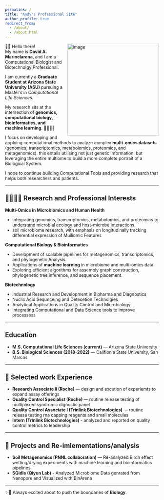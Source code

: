 ```yaml
---
permalink: /
title: "Andy's Professional Site"
author_profile: true
redirect_from: 
  - /about/
  - /about.html
---
```


<img width="300" height="300" alt="image" src="https://github.com/user-attachments/assets/2f243e9d-dc8c-4765-99ff-3b66a59876d0" style="float: right; margin-left: 15px;" />

👋🏼 Hello there!  
My name is **David A. Marinelarena**, and I am a Computational Biologist and Biotechnolgy Professional.  

I am currently a **Graduate Student at Arizona State University (ASU)** pursuing a Master’s in *Computational Life Sciences*.  
  

My research sits at the intersection of **genomics, computational biology, bioinformatics, and machine learning**.  🧬👨🏻‍💻

I focus on developing and applying computational methods to analyze complex **multi-omics datasets** (genomics, transcriptomics, metabolomics, proteomics, and metagenomics).
this entails utilising not just genetic information, but leveraging the entire multiome to build a more complete portrait of a Biological System.


I hope to continue building Computational Tools and providing research that helps both researchers and patients. 

---

## 🔬👨🏻‍🔬 Research and Professional Interests

**Multi-Omics in Microbiomics and Human Health**  
- Integrating genomics, transcriptomics, metabolomics, and proteomics to understand microbial ecology and host–microbe interactions.  
- soil microbiome research, with emphasis on longitudinally tracking differential expression of Muiliomic Features  

**Computational Biology & Bioinformatics**  
- Development of scalable pipelines for metagenomics, transcriptomics, and phylogenetic Analysis.  
- Applications of **machine learning** in microbiome and multi-omics data.  
- Exploring efficient algorithms for assembly graph construction, phylogenetic tree inference, and sequence placement.

**Biotechnology**  
- Industrial Research and Development in Bipharma and Diagnostics 
- Nuclic Acid Sequnceing and Detecetion Technolgies
- Analytical Applications in Quality Control and Microbiology
- Integrating Computational and Data Science tools to improve processess   

---
## Education
  
- **M.S. Computational Life Sciences (current)** — Arizona State University
- **B.S. Biological Sciences (2018-2022)** — Califionia State University, San Marcos

---
## 📂 Selected work Experience
  
- **Research Associate II (Roche)** — design and excution of experiemts to expand assay offerings
- **Quality Control Specialist (Roche)** — routine release testing of multiplexed syndromic dignostic panel
- **Quality Control Associate I (Trinlink Biotechnologies)** — routine release testing rna capping reagents and small molecules
- **Intern (Trinlink Biotechnologies)**  - analyzed and reported on quality control metrics to leadership

---

## 📂 Projects and Re-imlementations/analysis

- **Soil Metagenomics (PNNL collaboration)** — Re-analyzed Birch effect wetting/drying experiments with machine learning and bioinformatics pipelines.
- **SQidle (Qiyun Lab)**  - Analyzed Microbiome Data genrated from Nanopore and Visualized with BinArena 
---

✨🧬 Always excited about  to push the boundaries of **Biology**.
